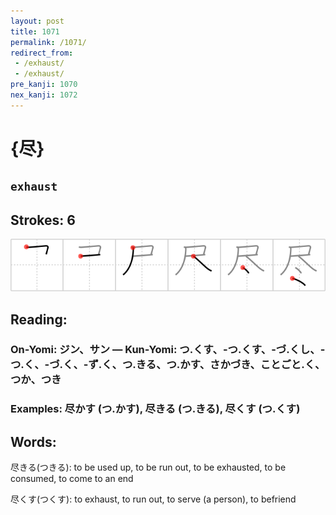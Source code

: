 ```yaml
---
layout: post
title: 1071
permalink: /1071/
redirect_from:
 - /exhaust/
 - /exhaust/
pre_kanji: 1070
nex_kanji: 1072
---
```


# {尽}

## `exhaust`

## Strokes: 6

<div class="stroke"><img src="../images/E5B0BD.png" /></div>

## Reading:

### On-Yomi: ジン、サン &mdash; Kun-Yomi: つ.くす、-つ.くす、-づ.くし、-つ.く、-づ.く、-ず.く、つ.きる、つ.かす、さかづき、ことごと.く、つか、つき

### Examples: 尽かす (つ.かす), 尽きる (つ.きる), 尽くす (つ.くす)

## Words:

尽きる(つきる): to be used up, to be run out, to be exhausted, to be consumed, to come to an end

尽くす(つくす): to exhaust, to run out, to serve (a person), to befriend
